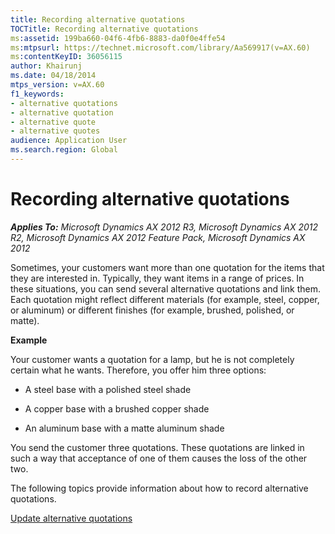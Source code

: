 ```yaml
---
title: Recording alternative quotations
TOCTitle: Recording alternative quotations
ms:assetid: 199ba660-04f6-4fb6-8883-da0f0e4ffe54
ms:mtpsurl: https://technet.microsoft.com/library/Aa569917(v=AX.60)
ms:contentKeyID: 36056115
author: Khairunj
ms.date: 04/18/2014
mtps_version: v=AX.60
f1_keywords:
- alternative quotations
- alternative quotation
- alternative quote
- alternative quotes
audience: Application User
ms.search.region: Global
---
```


# Recording alternative quotations 


_**Applies To:** Microsoft Dynamics AX 2012 R3, Microsoft Dynamics AX 2012 R2, Microsoft Dynamics AX 2012 Feature Pack, Microsoft Dynamics AX 2012_

Sometimes, your customers want more than one quotation for the items that they are interested in. Typically, they want items in a range of prices. In these situations, you can send several alternative quotations and link them. Each quotation might reflect different materials (for example, steel, copper, or aluminum) or different finishes (for example, brushed, polished, or matte).

**Example**

Your customer wants a quotation for a lamp, but he is not completely certain what he wants. Therefore, you offer him three options:

  - A steel base with a polished steel shade

  - A copper base with a brushed copper shade

  - An aluminum base with a matte aluminum shade

You send the customer three quotations. These quotations are linked in such a way that acceptance of one of them causes the loss of the other two.

The following topics provide information about how to record alternative quotations.

[Update alternative quotations](update-alternative-quotations.md)

  


